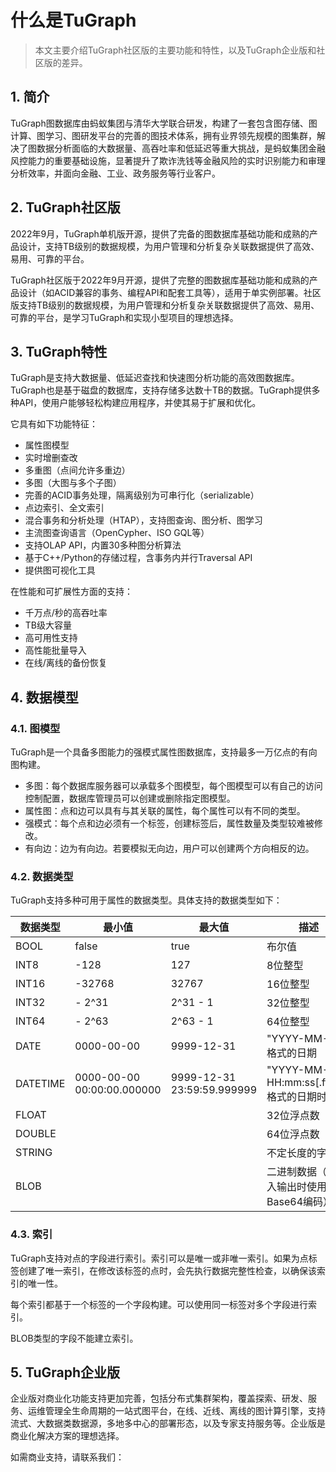 # 什么是TuGraph

> 本文主要介绍TuGraph社区版的主要功能和特性，以及TuGraph企业版和社区版的差异。

## 1. 简介

TuGraph图数据库由蚂蚁集团与清华大学联合研发，构建了一套包含图存储、图计算、图学习、图研发平台的完善的图技术体系，拥有业界领先规模的图集群，解决了图数据分析面临的大数据量、高吞吐率和低延迟等重大挑战，是蚂蚁集团金融风控能力的重要基础设施，显著提升了欺诈洗钱等金融风险的实时识别能力和审理分析效率，并面向金融、工业、政务服务等行业客户。

## 2. TuGraph社区版

2022年9月，TuGraph单机版开源，提供了完备的图数据库基础功能和成熟的产品设计，支持TB级别的数据规模，为用户管理和分析复杂关联数据提供了高效、易用、可靠的平台。

TuGraph社区版于2022年9月开源，提供了完整的图数据库基础功能和成熟的产品设计（如ACID兼容的事务、编程API和配套工具等），适用于单实例部署。社区版支持TB级别的数据规模，为用户管理和分析复杂关联数据提供了高效、易用、可靠的平台，是学习TuGraph和实现小型项目的理想选择。

## 3. TuGraph特性

TuGraph是支持大数据量、低延迟查找和快速图分析功能的高效图数据库。TuGraph也是基于磁盘的数据库，支持存储多达数十TB的数据。TuGraph提供多种API，使用户能够轻松构建应用程序，并使其易于扩展和优化。

它具有如下功能特征：

- 属性图模型
- 实时增删查改
- 多重图（点间允许多重边）
- 多图（大图与多个子图）
- 完善的ACID事务处理，隔离级别为可串行化（serializable）
- 点边索引、全文索引
- 混合事务和分析处理（HTAP），支持图查询、图分析、图学习
- 主流图查询语言（OpenCypher、ISO GQL等）
- 支持OLAP API，内置30多种图分析算法
- 基于C++/Python的存储过程，含事务内并行Traversal API
- 提供图可视化工具

在性能和可扩展性方面的支持：

- 千万点/秒的高吞吐率
- TB级大容量
- 高可用性支持
- 高性能批量导入
- 在线/离线的备份恢复

## 4. 数据模型

### 4.1. 图模型

TuGraph是一个具备多图能力的强模式属性图数据库，支持最多一万亿点的有向图构建。

- 多图：每个数据库服务器可以承载多个图模型，每个图模型可以有自己的访问控制配置，数据库管理员可以创建或删除指定图模型。
- 属性图：点和边可以具有与其关联的属性，每个属性可以有不同的类型。
- 强模式：每个点和边必须有一个标签，创建标签后，属性数量及类型较难被修改。
- 有向边：边为有向边。若要模拟无向边，用户可以创建两个方向相反的边。

### 4.2. 数据类型

TuGraph支持多种可用于属性的数据类型。具体支持的数据类型如下：

| **数据类型** | **最小值**             | **最大值**             | **描述**                        |
|----------|---------------------|---------------------|-------------------------------|
| BOOL     | false               | true                | 布尔值                           |
| INT8     | -128                | 127                 | 8位整型                          |
| INT16    | -32768              | 32767               | 16位整型                         |
| INT32    | - 2^31              | 2^31 - 1            | 32位整型                         |
| INT64    | - 2^63              | 2^63 - 1            | 64位整型                         |
| DATE     | 0000-00-00          | 9999-12-31          | "YYYY-MM-DD" 格式的日期            |
| DATETIME | 0000-00-00 00:00:00.000000 | 9999-12-31 23:59:59.999999 | "YYYY-MM-DD HH:mm:ss[.ffffff]" 格式的日期时间 |
| FLOAT    |                     |                     | 32位浮点数                        |
| DOUBLE   |                     |                     | 64位浮点数                        |
| STRING   |                     |                     | 不定长度的字符串                      |
| BLOB     |                     |                     | 二进制数据（在输入输出时使用Base64编码）       |

### 4.3. 索引

TuGraph支持对点的字段进行索引。索引可以是唯一或非唯一索引。如果为点标签创建了唯一索引，在修改该标签的点时，会先执行数据完整性检查，以确保该索引的唯一性。

每个索引都基于一个标签的一个字段构建。可以使用同一标签对多个字段进行索引。

BLOB类型的字段不能建立索引。

## 5. TuGraph企业版

企业版对商业化功能支持更加完善，包括分布式集群架构，覆盖探索、研发、服务、运维管理全生命周期的一站式图平台，在线、近线、离线的图计算引擎，支持流式、大数据类数据源，多地多中心的部署形态，以及专家支持服务等。企业版是商业化解决方案的理想选择。

如需商业支持，请联系我们：

